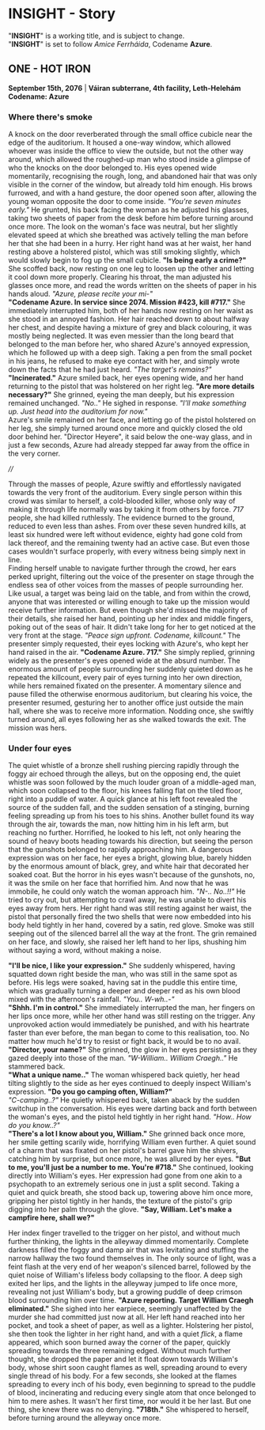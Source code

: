 # INSIGHT - Story
"**INSIGHT**" is a working title, and is subject to change. \
"**INSIGHT**" is set to follow *Amice Ferrháida*, Codename **Azure**.
## ONE - HOT IRON
**September 15th, 2076** | **Váiran subterrane, 4th facility, Leth-Helehám** \
**Codename: Azure**
### Where there's smoke
A knock on the door reverberated through the small office cubicle near the edge of the auditorium. It housed a one-way window, which allowed whoever was inside the office to view the outside, but not the other way around, which allowed the roughed-up man who stood inside a glimpse of who the knocks on the door belonged to. His eyes opened wide momentarily, recognising the rough, long, and abandoned hair that was only visible in the corner of the window, but already told him enough. His brows furrowed, and with a hand gesture, the door opened soon after, allowing the young woman opposite the door to come inside. *"You're seven minutes early."* He grunted, his back facing the woman as he adjusted his glasses, taking two sheets of paper from the desk before him before turning around once more. The look on the woman's face was neutral, but her slightly elevated speed at which she breathed was actively telling the man before her that she had been in a hurry. Her right hand was at her waist, her hand resting above a holstered pistol, which was still smoking slightly, which would slowly begin to fog up the small cubicle. **"Is being early a crime?"** She scoffed back, now resting on one leg to loosen up the other and letting it cool down more properly. Clearing his throat, the man adjusted his glasses once more, and read the words written on the sheets of paper in his hands aloud. *"Azure, please recite your mi-"* \
**"Codename Azure. In service since 2074. Mission #423, kill #717."** She immediately interrupted him, both of her hands now resting on her waist as she stood in an annoyed fashion. Her hair reached down to about halfway her chest, and despite having a mixture of grey and black colouring, it was mostly being neglected. It was even messier than the long beard that belonged to the man before her, who shared Azure's annoyed expression, which he followed up with a deep sigh. Taking a pen from the small pocket in his jeans, he refused to make eye contact with her, and simply wrote down the facts that he had just heard. *"The target's remains?"* \
**"Incinerated."** Azure smiled back, her eyes opening wide, and her hand returning to the pistol that was holstered on her right leg. **"Are more details necessary?"** She grinned, eyeing the man deeply, but his expression remained unchanged. *"No.."* He sighed in response. *"I'll make something up. Just head into the auditorium for now."* \
Azure's smile remained on her face, and letting go of the pistol holstered on her leg, she simply turned around once more and quickly closed the old door behind her. "Director Heyere", it said below the one-way glass, and in just a few seconds, Azure had already stepped far away from the office in the very corner. 

*//*

Through the masses of people, Azure swiftly and effortlessly navigated towards the very front of the auditorium. Every single person within this crowd was similar to herself, a cold-blooded killer, whose only way of making it through life normally was by taking it from others by force. *717* people, she had killed ruthlessly. The evidence burned to the ground, reduced to even less than ashes. From over these seven hundred kills, at least six hundred were left without evidence, eighty had gone cold from lack thereof, and the remaining twenty had an active case. But even those cases wouldn't surface properly, with every witness being simply next in line. \
Finding herself unable to navigate further through the crowd, her ears perked upright, filtering out the voice of the presenter on stage through the endless sea of other voices from the masses of people surrounding her. Like usual, a target was being laid on the table, and from within the crowd, anyone that was interested or willing enough to take up the mission would receive further information. But even though she'd missed the majority of their details, she raised her hand, pointing up her index and middle fingers, poking out of the seas of hair. It didn't take long for her to get noticed at the very front at the stage. *"Peace sign upfront. Codename, killcount."* The presenter simply requested, their eyes locking with Azure's, who kept her hand raised in the air. **"Codename Azure. 717."** She simply replied, grinning widely as the presenter's eyes opened wide at the absurd number. The enormous amount of people surrounding her suddenly quieted down as he repeated the killcount, every pair of eyes turning into her own direction, while hers remained fixated on the presenter. A momentary silence and pause filled the otherwise enormous auditorium, but clearing his voice, the presenter resumed, gesturing her to another office just outside the main hall, where she was to receive more information. Nodding once, she swiftly turned around, all eyes following her as she walked towards the exit. The mission was hers.

### Under four eyes
The quiet whistle of a bronze shell rushing piercing rapidly through the foggy air echoed through the alleys, but on the opposing end, the quiet whistle was soon followed by the much louder groan of a middle-aged man, which soon collapsed to the floor, his knees falling flat on the tiled floor, right into a puddle of water. A quick glance at his left foot revealed the source of the sudden fall, and the sudden sensation of a stinging, burning feeling spreading up from his toes to his shins. Another bullet found its way through the air, towards the man, now hitting him in his left arm, but reaching no further. Horrified, he looked to his left, not only hearing the sound of heavy boots heading towards his direction, but seeing the person that the gunshots belonged to rapidly approaching him. A dangerous expression was on her face, her eyes a bright, glowing blue, barely hidden by the enormous amount of black, grey, and white hair that decorated her soaked coat. But the horror in his eyes wasn't because of the gunshots, no, it was the smile on her face that horrified him. And now that he was immobile, he could only watch the woman approach him. *"N-.. No..!!"* He tried to cry out, but attempting to crawl away, he was unable to divert his eyes away from hers. Her right hand was still resting against her waist, the pistol that personally fired the two shells that were now embedded into his body held tightly in her hand, covered by a satin, red glove. Smoke was still seeping out of the silenced barrel all the way at the front. The grin remained on her face, and slowly, she raised her left hand to her lips, shushing him without saying a word, without making a noise. 

**"I'll be nice, I like your expression."** She suddenly whispered, having squatted down right beside the man, who was still in the same spot as before. His legs were soaked, having sat in the puddle this entire time, which was gradually turning a deeper and deeper red as his own blood mixed with the afternoon's rainfall. *"You.. W-wh..-"* \
**"Shhh. I'm in control."** She immediately interrupted the man, her fingers on her lips once more, while her other hand was still resting on the trigger. Any unprovoked action would immediately be punished, and with his heartrate faster than ever before, the man began to come to this realisation, too. No matter how much he'd try to resist or fight back, it would be to no avail. **"Director, your name?"** She grinned, the glow in her eyes persisting as they gazed deeply into those of the man. *"W-William.. William Craegh.."* He stammered back. \
**"What a unique name.."** The woman whispered back quietly, her head tilting slightly to the side as her eyes continued to deeply inspect William's expression. **"Do you go camping often, William?"** \
*"C-camping..?"* He quietly whispered back, taken aback by the sudden switchup in the conversation. His eyes were darting back and forth between the woman's eyes, and the pistol held tightly in her right hand. *"How.. How do you know..?"* \
**"There's a lot I know about you, William."** She grinned back once more, her smile getting scarily wide, horrifying William even further. A quiet sound of a charm that was fixated on her pistol's barrel gave him the shivers, catching him by surprise, but once more, he was allured by her eyes. **"But to me, you'll just be a number to me. You're #718."** She continued, looking directly into William's eyes. Her expression had gone from one akin to a psychopath to an extremely serious one in just a split second. Taking a quiet and quick breath, she stood back up, towering above him once more, gripping her pistol tightly in her hands, the texture of the pistol's grip digging into her palm through the glove. **"Say, William. Let's make a campfire here, shall we?"**

Her index finger travelled to the trigger on her pistol, and without much further thinking, the lights in the alleyway dimmed momentarily. Complete darkness filled the foggy and damp air that was levitating and stuffing the narrow hallway the two found themselves in. The only source of light, was a feint flash at the very end of her weapon's silenced barrel, followed by the quiet noise of William's lifeless body collapsing to the floor. A deep sigh exited her lips, and the lights in the alleyway jumped to life once more, revealing not just William's body, but a growing puddle of deep crimson blood surrounding him over time. **"Azure reporting. Target William Craegh eliminated."** She sighed into her earpiece, seemingly unaffected by the murder she had committed just now at all. Her left hand reached into her pocket, and took a sheet of paper, as well as a lighter. Holstering her pistol, she then took the lighter in her right hand, and with a quiet *flick*, a flame appeared, which soon burned away the corner of the paper, quickly spreading towards the three remaining edged. Without much further thought, she dropped the paper and let it float down towards William's body, whose shirt soon caught flames as well, spreading around to every single thread of his body. For a few seconds, she looked at the flames spreading to every inch of his body, even beginning to spread to the puddle of blood, incinerating and reducing every single atom that once belonged to him to mere ashes. It wasn't her first time, nor would it be her last. But one thing, she knew there was no denying. **"718th."** She whispered to herself, before turning around the alleyway once more.